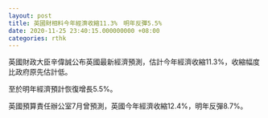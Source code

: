 ```yaml
---
layout: post
title: 英國財相料今年經濟收縮11.3%　明年反彈5.5%
date: 2020-11-25 23:40:15.000000000 +08:00
categories: rthk
---
```


英國財政大臣辛偉誠公布英國最新經濟預測，估計今年經濟收縮11.3%，收縮幅度比政府原先估計低。

至於明年經濟預計恢復增長5.5%。

英國預算責任辦公室7月曾預測，英國今年經濟收縮12.4%，明年反彈8.7%。
